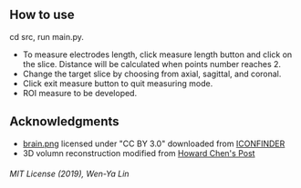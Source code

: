 ## How to use
cd src, run main.py.
- To measure electrodes length, click measure length button and click on the slice. Distance will be calculated when points number reaches 2.
- Change the target slice by choosing from axial, sagittal, and coronal.
- Click exit measure button to quit measuring mode.
- ROI measure to be developed.

## Acknowledgments
- [brain.png](https://github.com/wenyalintw/Dicom-Viewer/blob/master/resources/brain.png) licensed under "CC BY 3.0" downloaded from [ICONFINDER](https://www.iconfinder.com/icons/1609653/brain_organs_icon) 
- 3D volumn reconstruction modified from [Howard Chen's Post](https://www.raddq.com/dicom-processing-segmentation-visualization-in-python/)

###### MIT License (2019), Wen-Ya Lin
